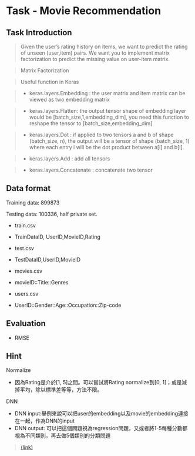
Task -  Movie Recommendation
===============

Task Introduction
-----------------
> Given the user’s rating history on items, we want to predict the rating of unseen (user,item) pairs.
> We want you to implement matrix factorization to predict the missing value on user-item matrix.


> Matrix Factorization

> Useful function in Keras

> - keras.layers.Embedding : the user matrix and item matrix can be viewed as two embedding matrix

> - keras.layers.Flatten: the output tensor shape of embedding layer would be [batch_size,1,embedding_dim], you need this function to reshape the tensor to [batch_size,embedding_dim]

> - keras.layers.Dot : if applied to two tensors a and b of shape (batch_size, n), the output will be a tensor of shape (batch_size, 1) where each entry i will be the dot product between a[i] and b[i].

> - keras.layers.Add : add all tensors

> - keras.layers.Concatenate : concatenate two tensor


Data format
----------------
Training data: 899873

Testing data: 100336, half private set.


- train.csv
- TrainDataID, UserID,MovieID,Rating

- test.csv
- TestDataID,UserID,MovieID

- movies.csv
- movieID::Title::Genres

- users.csv
- UserID::Gender::Age::Occupation::Zip-code

Evaluation
------------------

- RMSE



Hint
----------------

Normalize

 
- 因為Rating是介於[1, 5]之間。可以嘗試將Rating normalize到[0, 1]；或是減掉平均，除以標準差等等，方法不限。

DNN

- DNN input:舉例來說可以把user的embedding以及movie的embedding連接在一起，作為DNN的input
- DNN output: 可以把這個問題視為regression問題，又或者將1-5每種分數都視為不同類別，再去做5個類別的分類問題



> [(link)](https://ntumlta.github.io/2017fall-ml-hw5/)